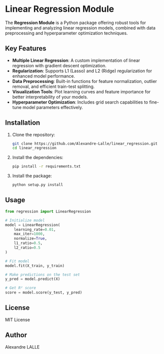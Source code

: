 # Linear Regression Module

The **Regression Module** is a Python package offering robust tools for implementing and analyzing linear regression models, combined with data preprocessing and hyperparameter optimization techniques.

## Key Features

- **Multiple Linear Regression**: A custom implementation of linear regression with gradient descent optimization.
- **Regularization**: Supports L1 (Lasso) and L2 (Ridge) regularization for enhanced model performance.
- **Data Preprocessing**: Built-in functions for feature normalization, outlier removal, and efficient train-test splitting.
- **Visualization Tools**: Plot learning curves and feature importance for better interpretability of your models.
- **Hyperparameter Optimization**: Includes grid search capabilities to fine-tune model parameters effectively.

## Installation
1. Clone the repository:
   ```bash
   git clone https://github.com/Alexandre-Lalle/linear_regression.git
   cd linear_regression
   ```
2. Install the dependencies:
    ```bash
    pip install -r requirements.txt
    ```
3. Install the package:
    ```bash
    python setup.py install
    ```

## Usage
```python
from regression import LinearRegression

# Initialize model
model = LinearRegression(
    learning_rate=0.01,
    max_iter=1000,
    normalize=True,
    l1_ratio=0.5,
    l2_ratio=0.5
)

# Fit model
model.fit(X_train, y_train)

# Make predictions on the test set
y_pred = model.predict(X)

# Get R² score
score = model.score(y_test, y_pred)
```

## License
MIT License

## Author
Alexandre LALLE